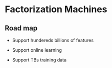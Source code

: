 # Factorization Machines

## Road map
 * Support hundereds billions of features

 * Support online learning

 * Support TBs training data


